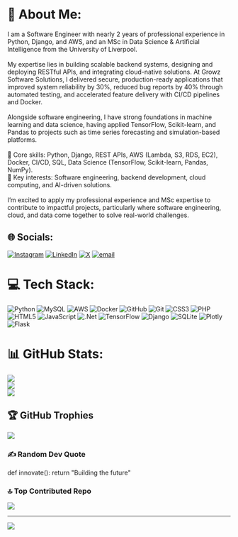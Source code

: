 # 💫 About Me:
I am a Software Engineer with nearly 2 years of professional experience in Python, Django, and AWS, and an MSc in Data Science & Artificial Intelligence from the University of Liverpool.<br><br>My expertise lies in building scalable backend systems, designing and deploying RESTful APIs, and integrating cloud-native solutions. At Growz Software Solutions, I delivered secure, production-ready applications that improved system reliability by 30%, reduced bug reports by 40% through automated testing, and accelerated feature delivery with CI/CD pipelines and Docker.<br><br>Alongside software engineering, I have strong foundations in machine learning and data science, having applied TensorFlow, Scikit-learn, and Pandas to projects such as time series forecasting and simulation-based platforms.<br><br>🔹 Core skills: Python, Django, REST APIs, AWS (Lambda, S3, RDS, EC2), Docker, CI/CD, SQL, Data Science (TensorFlow, Scikit-learn, Pandas, NumPy).<br>🔹 Key interests: Software engineering, backend development, cloud computing, and AI-driven solutions.<br><br>I’m excited to apply my professional experience and MSc expertise to contribute to impactful projects, particularly where software engineering, cloud, and data come together to solve real-world challenges.


## 🌐 Socials:
[![Instagram](https://img.shields.io/badge/Instagram-%23E4405F.svg?logo=Instagram&logoColor=white)](https://instagram.com/jashu_ks) [![LinkedIn](https://img.shields.io/badge/LinkedIn-%230077B5.svg?logo=linkedin&logoColor=white)](https://linkedin.com/in/https://www.linkedin.com/in/jaswanth-kattubavi/) [![X](https://img.shields.io/badge/X-black.svg?logo=X&logoColor=white)](https://x.com/jaswanth378) [![email](https://img.shields.io/badge/Email-D14836?logo=gmail&logoColor=white)](mailto:jaswanthkattubavi@gmail.com) 

# 💻 Tech Stack:
![Python](https://img.shields.io/badge/python-3670A0?style=flat-square&logo=python&logoColor=ffdd54) ![MySQL](https://img.shields.io/badge/mysql-4479A1.svg?style=flat-square&logo=mysql&logoColor=white) ![AWS](https://img.shields.io/badge/AWS-%23FF9900.svg?style=flat-square&logo=amazon-aws&logoColor=white) ![Docker](https://img.shields.io/badge/docker-%230db7ed.svg?style=flat-square&logo=docker&logoColor=white) ![GitHub](https://img.shields.io/badge/github-%23121011.svg?style=flat-square&logo=github&logoColor=white) ![Git](https://img.shields.io/badge/git-%23F05033.svg?style=flat-square&logo=git&logoColor=white) ![CSS3](https://img.shields.io/badge/css3-%231572B6.svg?style=flat-square&logo=css3&logoColor=white) ![PHP](https://img.shields.io/badge/php-%23777BB4.svg?style=flat-square&logo=php&logoColor=white) ![HTML5](https://img.shields.io/badge/html5-%23E34F26.svg?style=flat-square&logo=html5&logoColor=white) ![JavaScript](https://img.shields.io/badge/javascript-%23323330.svg?style=flat-square&logo=javascript&logoColor=%23F7DF1E) ![.Net](https://img.shields.io/badge/.NET-5C2D91?style=flat-square&logo=.net&logoColor=white) ![TensorFlow](https://img.shields.io/badge/TensorFlow-%23FF6F00.svg?style=flat-square&logo=TensorFlow&logoColor=white) ![Django](https://img.shields.io/badge/django-%23092E20.svg?style=flat-square&logo=django&logoColor=white) ![SQLite](https://img.shields.io/badge/sqlite-%2307405e.svg?style=flat-square&logo=sqlite&logoColor=white) ![Plotly](https://img.shields.io/badge/Plotly-%233F4F75.svg?style=flat-square&logo=plotly&logoColor=white) ![Flask](https://img.shields.io/badge/flask-%23000.svg?style=flat-square&logo=flask&logoColor=white)
# 📊 GitHub Stats:
![](https://github-readme-stats.vercel.app/api?username=jaswanth378&theme=ayu-mirage&hide_border=false&include_all_commits=false&count_private=false)<br/>
![](https://nirzak-streak-stats.vercel.app/?user=jaswanth378&theme=ayu-mirage&hide_border=false)<br/>
![](https://github-readme-stats.vercel.app/api/top-langs/?username=jaswanth378&theme=ayu-mirage&hide_border=false&include_all_commits=false&count_private=false&layout=compact)

## 🏆 GitHub Trophies
![](https://github-profile-trophy.vercel.app/?username=jaswanth378&theme=radical&no-frame=true&no-bg=true&margin-w=4)

### ✍️ Random Dev Quote
def innovate():
  return "Building the future"

### 🔝 Top Contributed Repo
![](https://github-contributor-stats.vercel.app/api?username=jaswanth378&limit=5&theme=dark&combine_all_yearly_contributions=true)

---
[![](https://visitcount.itsvg.in/api?id=jaswanth378&icon=3&color=8)](https://visitcount.itsvg.in)

<!-- Proudly created with GPRM ( https://gprm.itsvg.in ) -->
